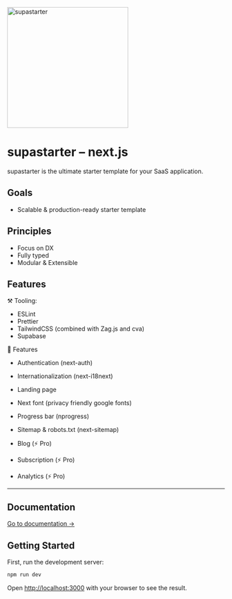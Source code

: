 <img src="./public/supastarter.svg" alt="supastarter" width="280px" />

# supastarter – next.js

supastarter is the ultimate starter template for your SaaS application.

## Goals

- Scalable & production-ready starter template

## Principles

- Focus on DX
- Fully typed
- Modular & Extensible

## Features

⚒️ Tooling:

- ESLint
- Prettier
- TailwindCSS (combined with Zag.js and cva)
- Supabase

🚀 Features

- Authentication (next-auth)
- Internationalization (next-i18next)
- Landing page
- Next font (privacy friendly google fonts)
- Progress bar (nprogress)
- Sitemap & robots.txt (next-sitemap)

- Blog (⚡️ Pro)
- Subscription (⚡️ Pro)
- Analytics (⚡️ Pro)

---

## Documentation

[Go to documentation &rarr;](/docs/README.md)

## Getting Started

First, run the development server:

```bash
npm run dev
```

Open [http://localhost:3000](http://localhost:3000) with your browser to see the result.
